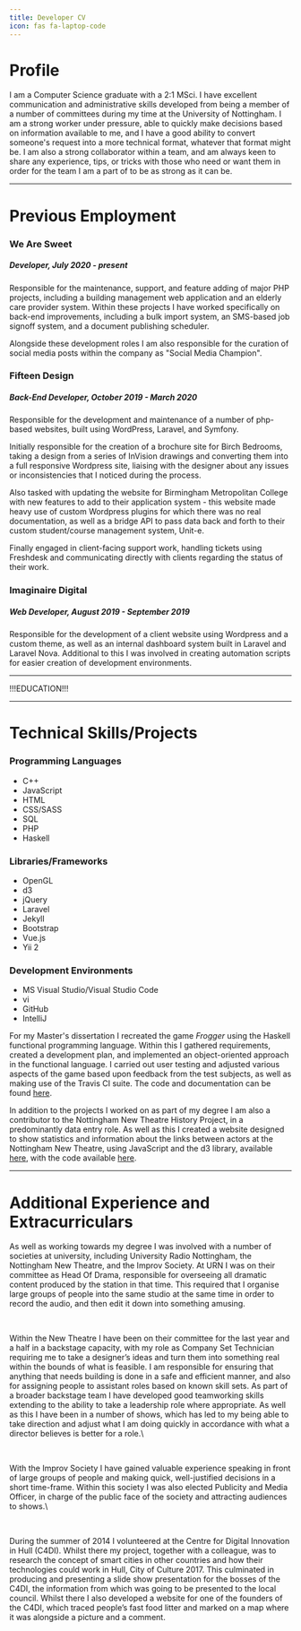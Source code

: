 ```yaml
---
title: Developer CV
icon: fas fa-laptop-code
---
```


# Profile

I am a Computer Science graduate with a 2:1 MSci.
I have excellent communication and administrative skills developed from being a member of a number of committees during my time at the University of Nottingham.
I am a strong worker under pressure, able to quickly make decisions based on information available to me, and I have a good ability to convert someone's request into a more technical format, whatever that format might be.
I am also a strong collaborator within a team, and am always keen to share any experience, tips, or tricks with those who need or want them in order for the team I am a part of to be as strong as it can be.

<hr />

# Previous Employment

### We Are Sweet

##### Developer, July 2020 - present

Responsible for the maintenance, support, and feature adding of major PHP projects, including a building management web application and an elderly care provider system. Within these projects I have worked specifically on back-end improvements, including a bulk import system, an SMS-based job signoff system, and a document publishing scheduler.

Alongside these development roles I am also responsible for the curation of social media posts within the company as "Social Media Champion".

### Fifteen Design

##### Back-End Developer, October 2019 - March 2020

Responsible for the development and maintenance of a number of php-based websites, built using WordPress, Laravel, and Symfony.

Initially responsible for the creation of a brochure site for Birch Bedrooms, taking a design from a series of InVision drawings and converting them into a full responsive Wordpress site, liaising with the designer about any issues or inconsistencies that I noticed during the process.

Also tasked with updating the website for Birmingham Metropolitan College with new features to add to their application system - this website made heavy use of custom Wordpress plugins for which there was no real documentation, as well as a bridge API to pass data back and forth to their custom student/course management system, Unit-e.

Finally engaged in client-facing support work, handling tickets using Freshdesk and communicating directly with clients regarding the status of their work.

### Imaginaire Digital

##### Web Developer, August 2019 - September 2019

Responsible for the development of a client website using Wordpress and a custom theme, as well as an internal dashboard system built in Laravel and Laravel Nova.
Additional to this I was involved in creating automation scripts for easier creation of development environments.

<hr />

!!!EDUCATION!!!

<hr />

# Technical Skills/Projects

<div class="cvs-slug__skills-lists" markdown="1">

<div class="cvs-slug__skills-list" markdown="1">

### Programming Languages

- C++
- JavaScript
- HTML
- CSS/SASS
- SQL
- PHP
- Haskell

</div>
<div class="cvs-slug__skills-list" markdown="1">

### Libraries/Frameworks

- OpenGL
- d3
- jQuery
- Laravel
- Jekyll
- Bootstrap
- Vue.js
- Yii 2

</div>
<div class="cvs-slug__skills-list" markdown="1">

### Development Environments

- MS Visual Studio/Visual Studio Code
- vi
- GitHub
- IntelliJ

</div>

</div>

For my Master's dissertation I recreated the game _Frogger_ using the Haskell functional programming language.
Within this I gathered requirements, created a development plan, and implemented an object-oriented approach in the functional language.
I carried out user testing and adjusted various aspects of the game based upon feedback from the test subjects, as well as making use of the Travis CI suite.
The code and documentation can be found [here](https://github.com/GingertronMk1/Dissertation).

In addition to the projects I worked on as part of my degree I am also a contributor to the Nottingham New Theatre History Project, in a predominantly data entry role.
As well as this I created a website designed to show statistics and information about the links between actors at the Nottingham New Theatre, using JavaScript and the d3 library, available [here](/nnt_stats/main/), with the code available [here](https://github.com/GingertronMk1/gingertronmk1.github.io/tree/master/nnt_stats).

<hr />

# Additional Experience and Extracurriculars

As well as working towards my degree I was involved with a number of societies at university, including University Radio Nottingham, the Nottingham New Theatre, and the Improv Society.
At URN I was on their committee as Head Of Drama, responsible for overseeing all dramatic content produced by the station in that time. This required that I organise large groups of people into the same studio at the same time in order to record the audio, and then edit it down into something amusing.

<br />

Within the New Theatre I have been on their committee for the last year and a half in a backstage capacity, with my role as Company Set Technician requiring me to take a designer’s ideas and turn them into something real within the bounds of what is feasible. I am responsible for ensuring that anything that needs building is done in a safe and efficient manner, and also for assigning people to assistant roles based on known skill sets. As part of a broader backstage team I have developed good teamworking skills extending to the ability to take a leadership role where appropriate. As well as this I have been in a number of shows, which has led to my being able to take direction and adjust what I am doing quickly in accordance with what a director believes is better for a role.\\

<br />

With the Improv Society I have gained valuable experience speaking in front of large groups of people and making quick, well-justified decisions in a short time-frame. Within this society I was also elected Publicity and Media Officer, in charge of the public face of the society and attracting audiences to shows.\\

<br />

During the summer of 2014 I volunteered at the Centre for Digital Innovation in Hull (C4DI). Whilst there my project, together with a colleague, was to research the concept of smart cities in other countries and how their technologies could work in Hull, City of Culture 2017. This culminated in producing and presenting a slide show presentation for the bosses of the C4DI, the information from which was going to be presented to the local council. Whilst there I also developed a website for one of the founders of the C4DI, which traced people’s fast food litter and marked on a map where it was alongside a picture and a comment.
